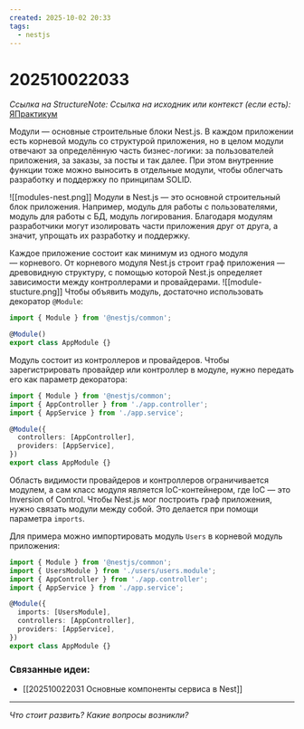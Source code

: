 ```yaml
---
created: 2025-10-02 20:33
tags:
  - nestjs
---
```

# 202510022033
*Ссылка на StructureNote:*
*Ссылка на исходник или контекст (если есть):* [ЯПрактикум](https://practicum.yandex.ru/learn/backend-nodejs/courses/a4214ab0-2146-4152-b90e-651bf4c7ca5e/sprints/564244/topics/1df920a3-5c6a-4fcd-884c-0f66136c2b56/lessons/0fa76aa4-6dec-490f-9466-78a5fe72e7bd/)

Модули — основные строительные блоки Nest.js. В каждом приложении есть корневой модуль со структурой приложения, но в целом модули отвечают за определённую часть бизнес-логики: за пользователей приложения, за заказы, за посты и так далее. При этом внутренние функции тоже можно выносить в отдельные модули, чтобы облегчать разработку и поддержку по принципам SOLID.

![[modules-nest.png]]
Модули в Nest.js — это основной строительный блок приложения. Например, модуль для работы с пользователями, модуль для работы с БД, модуль логирования. Благодаря модулям разработчики могут изолировать части приложения друг от друга, а значит, упрощать их разработку и поддержку.

Каждое приложение состоит как минимум из одного модуля — корневого. От корневого модуля Nest.js строит граф приложения — древовидную структуру, с помощью которой Nest.js определяет зависимости между контроллерами и провайдерами.
![[module-stucture.png]]
Чтобы объявить модуль, достаточно использовать декоратор `@Module`:
```ts
import { Module } from '@nestjs/common';

@Module()
export class AppModule {}
```
Модуль состоит из контроллеров и провайдеров. Чтобы зарегистрировать провайдер или контроллер в модуле, нужно передать его как параметр декоратора:
```ts
import { Module } from '@nestjs/common';
import { AppController } from './app.controller';
import { AppService } from './app.service';

@Module({
  controllers: [AppController],
  providers: [AppService],
})
export class AppModule {}
```
Область видимости провайдеров и контроллеров ограничивается модулем, а сам класс модуля является IoC-контейнером, где IoC — это Inversion of Control. Чтобы Nest.js мог построить граф приложения, нужно связать модули между собой. Это делается при помощи параметра `imports`.

Для примера можно импортировать модуль `Users`  в корневой модуль приложения:
```ts
import { Module } from '@nestjs/common';
import { UsersModule } from './users/users.module';
import { AppController } from './app.controller';
import { AppService } from './app.service';

@Module({
  imports: [UsersModule],
  controllers: [AppController],
  providers: [AppService],
})
export class AppModule {}
```
### Связанные идеи:
* [[202510022031 Основные компоненты сервиса в Nest]]
---

*Что стоит развить? Какие вопросы возникли?*